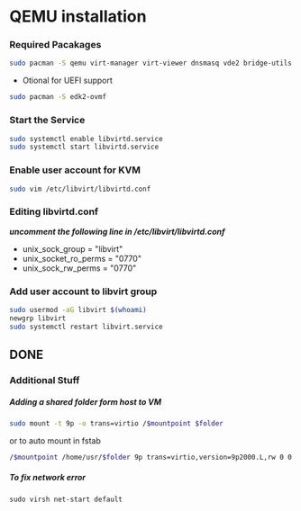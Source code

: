 # QEMU installation

### Required Pacakages
``` bash
sudo pacman -S qemu virt-manager virt-viewer dnsmasq vde2 bridge-utils openbsd-netcat libguestfs ebtables iptables 
```
- Otional for UEFI support
```bash
sudo pacman -S edk2-ovmf
```

### Start the Service
```bash
sudo systemctl enable libvirtd.service
sudo systemctl start libvirtd.service
```

### Enable user account for KVM
```bash
sudo vim /etc/libvirt/libvirtd.conf
```

### Editing libvirtd.conf
 ***uncomment the following line in /etc/libvirt/libvirtd.conf***
- unix_sock_group = "libvirt"
- unix_socket_ro_perms = "0770"
- unix_sock_rw_perms = "0770"

### Add user account to libvirt group
``` bash
sudo usermod -aG libvirt $(whoami)
newgrp libvirt
sudo systemctl restart libvirt.service
```
## DONE 

### Additional Stuff

##### Adding a shared folder form host to VM

```bash
sudo mount -t 9p -o trans=virtio /$mountpoint $folder
```

or to auto mount in fstab
```bash
/$mountpoint /home/usr/$folder 9p trans=virtio,version=9p2000.L,rw 0 0
```


##### To fix network error

```
sudo virsh net-start default 
```
